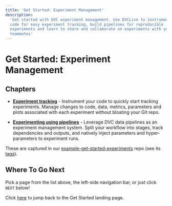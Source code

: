 ```yaml
---
title: 'Get Started: Experiment Management'
description:
  'Get started with DVC experiment management. Use DVCLive to instrument your
  code for easy experiment tracking, build pipelines for reproducible
  experiments and learn to share and collaborate on experiments with your
  teammates'
---
```


# Get Started: Experiment Management

## Chapters

- **[Experiment tracking]** - Instrument your code to quickly start tracking experiments.
  Manage changes to code, data, metrics, parameters and plots associated with each
  experiment without bloating your Git repo.

- **[Experimenting using pipelines]** - Leverage DVC data pipelines as an
  experiment management system. Split your workflow into stages, track
  dependencies and outputs, and natively inject parameters and hyper-parameters
  to experiment runs.

[experiment tracking]: /doc/start/experiments/experiment-tracking
[experimenting using pipelines]: /doc/start/experiments/experiment-pipelines

<admon type="tip">

These are captured in our [example-get-started-experiments] repo (see its
[tags][example-get-started-experiments-tags]).

[example-get-started-experiments]:
  https://github.com/iterative/example-get-started-experiments
[example-get-started-experiments-tags]:
  https://github.com/iterative/example-get-started-experiments/tags

</admon>

## Where To Go Next

Pick a page from the list above, the left-side navigation bar, or just click
`NEXT` below!

Click [here](/doc/start/) to jump back to the Get Started landing page.

